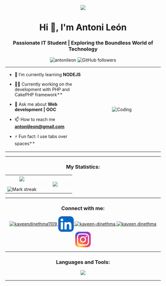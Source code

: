 <p align="center"><picture align="center"><img align="center" src = "https://github.com/7oSkaaa/7oSkaaa/blob/main/Images/about_me.gif?raw=true" width = 50px></picture></p>
<h1 align="center">Hi 👋, I'm Antoni León</h1>
<h3 align="center">Passionate IT Student | Exploring the Boundless World of Technology</h3>
<p align="center">
  <img src="https://komarev.com/ghpvc/?username=antonileon" alt="antonileon" />
  <img alt="GitHub followers" src="https://img.shields.io/github/followers/antonileon" />
  
</p>


<table align="center">
<tr border="none">
<td width="50%" align="left">
  
- 🌱 I’m currently learning **NODEJS**

- 🧑‍🎓 Currently working on the development with PHP and CakePHP framework**

- 💬 Ask me about **Web development | OOC**

- 📫 How to reach me **antonijleon@gmail.com**
  
- ⚡ Fun fact: I use tabs over spaces**

</td>
<td width="50%" align="center">

  <img align="center" alt="Coding" width="450" src="https://repository-images.githubusercontent.com/588181932/e36ec678-7984-4cdd-8e4c-a3932772ff8e">

  
  </td>
</tr>
</table>

---

<h3 align="center">My Statistics:</h3>
<p align="center">
<table align="center">
<tr border="none">
<td width="50%" align="center">  
  <img  align="center"  src="https://github-readme-stats.vercel.app/api?username=antonileon&theme=dark&show_icons=true&count_private=true" />
  <br></br>
  <img  title="🔥 Get streak stats for your profile at git.io/streak-stats" alt="Mark streak" src="https://github-readme-streak-stats.herokuapp.com/?user=antonileon&theme=dark&hide_border=false" /> 
</td>
<td width="50%" align="center">
  <img  align="center"  src="https://github-readme-stats.anuraghazra1.vercel.app/api/top-langs/?username=antonileon&theme=dark&hide_border=false&no-bg=true&no-frame=true&langs_count=10"/>  
</td>
</tr>
</table>

---

<h3 align="center">Connect with me:</h3>
<p align="center">
  <a href="https://www.youtube.com/channel/UCJPRbxNjnavUCE1oKtLjwrQ" target="blank">
    <img align="center" src="https://static-00.iconduck.com/assets.00/youtube-icon-2048x2048-gedp2icy.png" alt="kaveendinethma1109" height="50" width="50" />
  </a>
  <a href="https://linkedin.com/in/kaveendinethma" target="blank">
    <img align="center" src="https://github.com/tandpfun/skill-icons/blob/main/icons/LinkedIn.svg" alt="kaveendinethma" height="50" width="50" />
  </a>
  <a href="https://stackoverflow.com/users/22345746/kaveen-dinethma" target="blank">
    <img align="center" src="https://raw.githubusercontent.com/rahuldkjain/github-profile-readme-generator/master/src/images/icons/Social/stack-overflow.svg" alt="kaveen-dinethma" height="50" width="50" />
  </a>
  <a href="https://fb.com/kaveen dinethma" target="blank">
    <img align="center" src="https://raw.githubusercontent.com/rahuldkjain/github-profile-readme-generator/master/src/images/icons/Social/facebook.svg" alt="kaveen dinethma" height="50" width="50" />
  </a>
  <a href="https://instagram.com/kavee_dineth" target="blank">
    <img align="center" src="https://github.com/tandpfun/skill-icons/blob/main/icons/Instagram.svg" alt="kavee_dineth" height="50" width="50" />
  </a>
</p>

---

<h3 align="center">Languages and Tools:</h3>
<p align="center">
  <img src="https://skillicons.dev/icons?i=nodejs,github,javascript,mongodb,php,laravel,bootstrap,css,git,html,mysql" />
</p>

---

<!--<h3 align="center">Support:</h3>
<p align="center"><a href="https://www.buymeacoffee.com/scar2001"> <img align="center" src="https://cdn.buymeacoffee.com/buttons/v2/default-yellow.png" height="50" width="210" alt="scar2001" /></a></p>--!>
